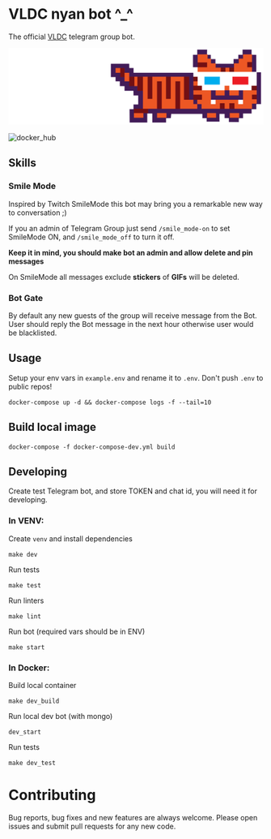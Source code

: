 # VLDC nyan bot ^_^

The official [VLDC](https://vldc.org) telegram group bot. 

![nyan](img/VLDC_nyan-tiger-in-anaglyph-glasses.png)

![docker_hub](https://img.shields.io/docker/cloud/build/egregors/vldc_bot)

## Skills

### Smile Mode

Inspired by Twitch SmileMode this bot may bring you a remarkable new way to conversation ;)

If you an admin of Telegram Group just send `/smile_mode-on` to set SmileMode ON,
and `/smile_mode_off` to turn it off.

**Keep it in mind, you should make bot an admin and allow delete and pin messages**

On SmileMode all messages exclude **stickers** of **GIFs** will be deleted.

### Bot Gate

By default any new guests of the group will receive message from the Bot. 
User should reply the Bot message in the next hour otherwise user would be blacklisted.


## Usage
Setup your env vars in `example.env` and rename it to `.env`. Don't push `.env` to public repos!

```
docker-compose up -d && docker-compose logs -f --tail=10
```

## Build local image

```
docker-compose -f docker-compose-dev.yml build
```

## Developing
Create test Telegram bot, and store TOKEN and chat id, you will need it for developing.

### In VENV:

Create `venv` and install dependencies
```
make dev
```

Run tests
```
make test
```

Run linters
```
make lint
```

Run bot (required vars should be in ENV)
```
make start
```

### In Docker:

Build local container
```
make dev_build
```

Run local dev bot (with mongo)
```
dev_start
```

Run tests
```
make dev_test
```

# Contributing
Bug reports, bug fixes and new features are always welcome.
Please open issues and submit pull requests for any new code.